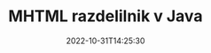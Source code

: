 ---
############################# Static ############################
layout: "auto-gen-merger"
date: 2022-10-31T14:25:30
draft: false
otherformats: odp ods odt one otp ott pdf pps ppsx ppt pptx rtf tex vdx vsdm vsdx

############################# Head ############################
head_title: "Razdeli MHTML na več datotek v Java"
head_description: "Eno datoteko MHTML razdelite na več datotek na podlagi številk strani, intervalov strani, sodih ali lihih strani z API-jem za združevanje dokumentov."

############################# Header ############################
title: "MHTML razdelilnik v Java"
description: "Razdelite MHTML z nekaj vrsticami kode Java."
bg_image: "https://cms.admin.containerize.com/templates/aspose/App_Themes/V3/images/bg/header1.png"
bg_overlay: false
button:
    enable: true
    icon: "fas fa-arrow-down"
    label: "Prenesite brezplačno preskusno različico"
    link: "https://downloads.groupdocs.com/merger/java"

############################# SubMenu ############################
submenu:
    enable: true

    left:
        img_alt: "GroupDocs.Merger for Java"
        image: "https://cms.admin.containerize.com/templates/groupdocs/images/product-logos/90x90-noborder/groupdocs-merger-java.png"
        product: "GroupDocs.Merger"
        platform: "Java"

    middle:
        button:

            # button loop
            - link: "https://apireference.groupdocs.com/merger/java"
              text: "API Reference"

            # button loop
            - link: "https://github.com/groupdocs-merger"
              text: "Primeri kod"

            # button loop
            - link: "https://products.groupdocs.app/merger/family"
              text: "Predstavitve v živo"

            # button loop
            - link: "https://purchase.groupdocs.com/pricing/merger/java"
              text: "Cenitev"

    right:
        link_download: "https://downloads.groupdocs.com/merger"
        link_learn: "https://docs.groupdocs.com/merger/java"
        link_buy: "https://purchase.groupdocs.com"

############################# About ############################
about:
    enable: true
    title: "O API-ju GroupDocs.Merger for Java"
    content: |
        Knjižnica [GroupDocs.Merger for Java](/sl/merger/java/) ponuja preprosto rešitev za varno spajanje in razdelitev med široko paleto formatov dokumentov, vključno s PDF, Microsoft Office (Word, Excel, PowerPoint, OneNote), OpenDocument, HTML, slike in mnogi drugi znotraj aplikacij Java. Če dodate le nekaj vrstic kode, izvedite več operacij dokumenta, kot so premikanje, odstranjevanje, vrtenje, zamenjava, ekstrahiranje ali spreminjanje orientacije strani v dokumentih. API za združevanje dokumentov podpira tudi predogled strani dokumenta kot slike za analizo strukture dokumenta, oblikovanja in vsebine na strani.
        
        GroupDocs.Merger API je prava izbira za korporativne rešitve, ki potrebujejo funkcije za razdeljevanje datotek. Ti API-ji so dobro podprti na vseh glavnih operacijskih sistemih in platformah, vključno z J2SE 7.0 (1.7), J2SE 8.0 (1.8), Java 10.

############################# Steps ############################
steps:
    enable: true
    title_left: "Razdeli datoteko MHTML po straneh v Java"
    content_left: |
        [GroupDocs.Merger for Java](/sl/merger/java/) razvijalcem Java olajša razdelitev ene datoteke MHTML na več nastalih datotek z implementacijo nekaj preprostih korakov.
        
        * Inicializirajte **SplitOptions** s formatom poti izhodnih datotek.
        * Ustvarite nov primerek **Merger** in podajte pot izvornega dokumenta kot parameter konstruktorja.
        * Pokličite **split** in posredujte objekt **SplitOptions**, da shranite nastale dokumente.

    title_right: "Sistemske zahteve"
    content_right: |
        API-ji GroupDocs.Merger for Java so podprti na vseh glavnih platformah in operacijskih sistemih. Preden izvedete spodnjo kodo, se prepričajte, da imate v sistemu nameščene naslednje predpogoje.

        * Operacijski sistemi: Microsoft Windows, Linux, MacOS
        * Razvojna okolja: NetBeans, IntelliJ IDEA, Eclipse
        * Ogrodja: J2SE 7.0 (1.7), J2SE 8.0 (1.8), Java 10
        * Prenesite najnovejšo različico GroupDocs.Merger for Java iz [Maven](https://repository.groupdocs.com/webapp/#/artifacts/browse/tree/General/repo/com/groupdocs/groupdocs-merger)
         
    code: |
     {{% merger/additional-styles %}}
     {{< merger/code-merger title="Kako razdeliti datoteko MHTML s primerom kode Java">}}

        ```java    
        // Razdeli datoteko MHTML z API-jem GroupDocs.Merger za Java
        String filePath = "input.mhtml";
        String filePathOut = "output.mhtml";
        
        // Inicializirajte razred SplitOptions s formatom poti izhodnih datotek
        SplitOptions splitOptions = new SplitOptions(filePathOut, new int[] { 3, 6, 8 });

        // Ustvari združitev z vhodnim dokumentom MHTML
        Merger merger = new Merger(filePath);

        // Pokličite metodo split in posredujte objekt SplitOptions, da shranite nastale dokumente
        merger.split(splitOptions);
        ```
     {{< /merger/code-merger >}}

############################# Demos ############################
demos:
    enable: true
    title: "Predstavitve v živo - Razdeli MHTML datoteko na spletu"
    content: |
       Takoj razdelite datoteko MHTML tako, da obiščete spletno mesto [GroupDocs.Merger Live Demos](https://products.groupdocs.app/splitter/mhtml).
       Predstavitev v živo ima naslednje prednosti.
        
############################# About Formats ############################
about_formats:
    enable: true

############################# More Formats ############################
more_formats:
    enable: true
    title: "Razdeli datoteko drugih formatov"
    content: |
        Java dokumentira API za združevanje in razdelitev za oblike datotek in slike. Razdelite nekaj priljubljenih formatov datotek, kot je navedeno spodaj.

############################# Back to top ###############################
back_to_top:
    enable: true
---